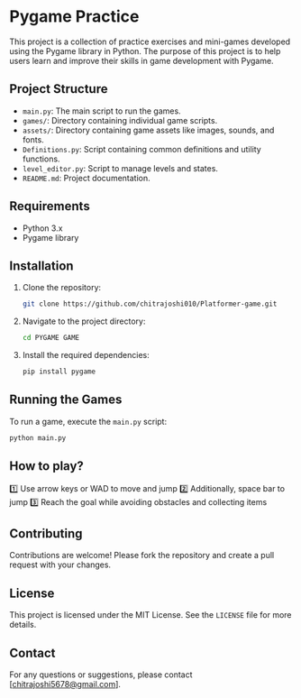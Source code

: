 # Pygame Practice

This project is a collection of practice exercises and mini-games developed using the Pygame library in Python. The purpose of this project is to help users learn and improve their skills in game development with Pygame.

## Project Structure

- `main.py`: The main script to run the games.
- `games/`: Directory containing individual game scripts.
- `assets/`: Directory containing game assets like images, sounds, and fonts.
- `Definitions.py`: Script containing common definitions and utility functions.
- `level_editor.py`: Script to manage levels and states.
- `README.md`: Project documentation.

## Requirements

- Python 3.x
- Pygame library

## Installation

1. Clone the repository:
    ```bash
    git clone https://github.com/chitrajoshi010/Platformer-game.git
    ```
2. Navigate to the project directory:
    ```bash
    cd PYGAME GAME
    ```
3. Install the required dependencies:
    ```bash
    pip install pygame
    ```

## Running the Games

To run a game, execute the `main.py` script:
```bash
python main.py
```
## How to play?
1️⃣ Use arrow keys or WAD to move and jump
2️⃣ Additionally, space bar to jump
3️⃣ Reach the goal while avoiding obstacles and collecting items

## Contributing

Contributions are welcome! Please fork the repository and create a pull request with your changes.

## License

This project is licensed under the MIT License. See the `LICENSE` file for more details.

## Contact

For any questions or suggestions, please contact [chitrajoshi5678@gmail.com].

